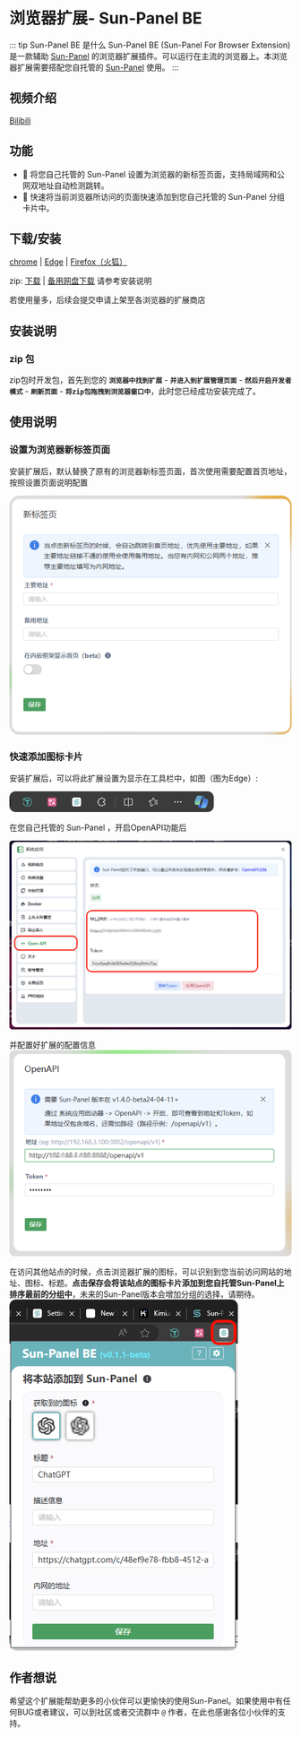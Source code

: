 # 浏览器扩展- Sun-Panel BE <Badge type="warning" text="beta" />

::: tip Sun-Panel BE 是什么
Sun-Panel BE (Sun-Panel For Browser Extension)是一款辅助 [Sun-Panel](http://sun-panel.top) 的浏览器扩展插件。可以运行在主流的浏览器上。本浏览器扩展需要搭配您自托管的 [Sun-Panel](http://sun-panel.top) 使用。
:::

## 视频介绍

[Bilibili](https://www.bilibili.com/video/BV12b421E7cF/)

## 功能

- 🚅 将您自己托管的 Sun-Panel 设置为浏览器的新标签页面，支持局域网和公网双地址自动检测跳转。
- 🍰 快速将当前浏览器所访问的页面快速添加到您自己托管的 Sun-Panel 分组卡片中。


## 下载/安装

[chrome](https://chromewebstore.google.com/detail/sun-panel-be/gchnnoadbmdgoimlemmdacmkocngjonm/privacy) | [Edge](https://microsoftedge.microsoft.com/addons/detail/sunpanel-be/peklhgoidjpnojdpcnohhncgpblbnhoi) | [Firefox（火狐）](https://addons.mozilla.org/firefox/addon/sun-panel-be/) 

zip:
[下载](https://github.com/hslr-s/sun-panel-be/releases) 
| [备用网盘下载](https://links.sun-panel.top/browser_plugin_kuake) 请参考安装说明

若使用量多，后续会提交申请上架至各浏览器的扩展商店

## 安装说明

### zip 包

zip包时开发包，首先到您的 **`浏览器中找到扩展`** - **`并进入到扩展管理页面`** - **`然后开启开发者模式`** - **`刷新页面`** - **`将zip包拖拽到浏览器窗口中`**，此时您已经成功安装完成了。


## 使用说明

### 设置为浏览器新标签页面

安装扩展后，默认替换了原有的浏览器新标签页面，首次使用需要配置首页地址，按照设置页面说明配置

![](/images/browser_extension/new_tab_setting_cn.png)


### 快速添加图标卡片

安装扩展后，可以将此扩展设置为显示在工具栏中，如图（图为Edge）:

![](/images/browser_extension/display_on_toolbar.png)

在您自己托管的 Sun-Panel ，开启OpenAPI功能后

![](/images/browser_extension/sun_panel_openapi_cn.png)

并配置好扩展的配置信息
![](/images/browser_extension/openapi_setting_cn.png)


在访问其他站点的时候，点击浏览器扩展的图标，可以识别到您当前访问网站的地址、图标、标题。**点击保存会将该站点的图标卡片添加到您自托管Sun-Panel上排序最前的分组中**，未来的Sun-Panel版本会增加分组的选择，请期待。
![](/images/browser_extension/popup_cn.png)

## 作者想说

希望这个扩展能帮助更多的小伙伴可以更愉快的使用Sun-Panel。如果使用中有任何BUG或者建议，可以到社区或者交流群中 `@` 作者，在此也感谢各位小伙伴的支持。